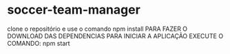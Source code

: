 # soccer-team-manager
clone o repositório e use o comando npm install PARA FAZER O DOWNLOAD DAS DEPENDENCIAS
PARA INICIAR A APLICAÇÃO EXECUTE O COMANDO: npm start
